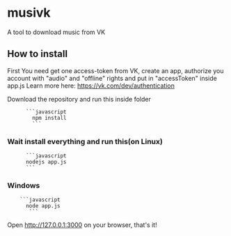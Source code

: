 # musivk
A tool to download music from VK


## How to install

  First You need get one access-token from VK, create an app, authorize you account with "audio" and "offline" rights and put in "accessToken" inside app.js
  Learn more here: https://vk.com/dev/authentication
  
 
 Download the repository and run this inside folder
 
          ```javascript 
            npm install 
            ```
  
 ### Wait install everything and run this(on Linux)
 
          ```javascript 
          nodejs app.js
          ```
  
 ### Windows
 
        ```javascript 
          node app.js
           ```
          
          
  Open http://127.0.0.1:3000 on your browser, that's it!
